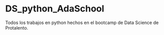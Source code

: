 # DS_python_AdaSchool
Todos los trabajos en python hechos en el bootcamp de Data Science de Protalento. 

